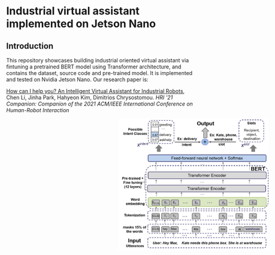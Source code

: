 # Industrial virtual assistant implemented on Jetson Nano

## Introduction
This repository showcases building industrial oriented virtual assistant via fintuning a pretrained BERT model using Transformer architecture, and contains the dataset, source code and pre-trained model. It is implemented and tested on
Nvidia Jetson Nano. Our research paper is:

[How can I help you? An Intelligent Virtual Assistant for Industrial Robots](https://dl.acm.org/doi/10.1145/3434074.3447163), 
 Chen Li, Jinha Park, Hahyeon Kim, Dimitrios Chrysostomou. *HRI '21 Companion: Companion of the 2021 ACM/IEEE International Conference on Human-Robot Interaction*

<img style="margin-left: 300px" src="https://github.com/lcroy/Jetson_nano/blob/main/Image/BERT.png" width="400" />
